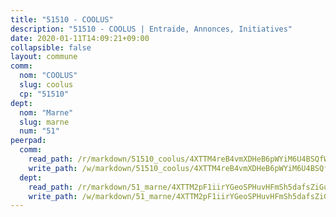 ```yaml
---
title: "51510 - COOLUS"
description: "51510 - COOLUS | Entraide, Annonces, Initiatives"
date: 2020-01-11T14:09:21+09:00
collapsible: false
layout: commune
comm:
  nom: "COOLUS"
  slug: coolus
  cp: "51510"
dept:
  nom: "Marne"
  slug: marne
  num: "51"
peerpad:
  comm:
    read_path: /r/markdown/51510_coolus/4XTTM4reB4vmXDHeB6pWYiM6U4BSQfWd8BRqwqjipfiSQ1dkR
    write_path: /w/markdown/51510_coolus/4XTTM4reB4vmXDHeB6pWYiM6U4BSQfWd8BRqwqjipfiSQ1dkR-K3TgV1ihmXoQb6hScVgpDFMTRkhPWnn6xVhs6Ns4JDNNNvwp3npimmDgvidyuyZM3qhq9iVoJvU7FLoVZEzkbqJPjZGYMUF6ckpzXoF8aaapcjhFc7MNJQMESsBQWk2Tgo2k26cV
  dept:
    read_path: /r/markdown/51_marne/4XTTM2pF1iirYGeoSPHuvHFmSh5dafsZiGuDVqApNYr9W2doe
    write_path: /w/markdown/51_marne/4XTTM2pF1iirYGeoSPHuvHFmSh5dafsZiGuDVqApNYr9W2doe-K3TgV7EpXmd75L5pz6aUTALihWsFeiubyposyfPgz6DbQby3ZQF3gNXaGqeRVGevfRz46yND7Y8QkCv5VozWFj5shZbEokjWNQrdmmsAHCxzuLQj5kuinh4kCdsefHKLdp7xhUwa
---
```


